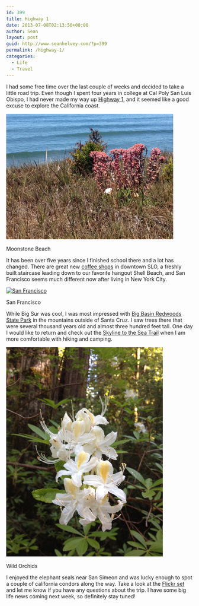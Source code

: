 ```yaml
---
id: 399
title: Highway 1
date: 2013-07-08T02:13:50+00:00
author: Sean
layout: post
guid: http://www.seanhelvey.com/?p=399
permalink: /highway-1/
categories:
  - Life
  - Travel
---
```

I had some free time over the last couple of weeks and decided to take a little road trip. Even though I spent four years in college at Cal Poly San Luis Obispo, I had never made my way up <a title="Highway 1" href="http://www.flickr.com/photos/98311880@N06/sets/72157634443218211/" target="_blank">Highway 1</a>, and it seemed like a good excuse to explore the California coast.

<div id="attachment_400" style="width: 461px" class="wp-caption alignnone">
  <a href="/assets/images/seanhelvey/2013/07/IMG_0720.jpg"><img class=" wp-image-400     " alt="Moonstone Beach" src="/assets/images/seanhelvey/2013/07/IMG_0720.jpg" width="451" height="338" /></a>

  <p class="wp-caption-text">
    Moonstone Beach
  </p>
</div>

It has been over five years since I finished school there and a lot has changed. There are great new <a title="coffee shops" href="http://kreuzbergcalifornia.com/" target="_blank">coffee shops</a> in downtown SLO, a freshly built staircase leading down to our favorite hangout Shell Beach, and San Francisco seems much different now after living in New York City.

<div id="attachment_410" style="width: 403px" class="wp-caption alignnone">
  <a href="/assets/images/seanhelvey/2013/07/IMG_0775.jpg"><img class=" wp-image-410   " alt="San Francisco" src="/assets/images/seanhelvey/2013/07/IMG_0775-768x1024.jpg" width="393" height="524" srcset="/assets/images/seanhelvey/2013/07/IMG_0775-768x1024.jpg 768w, /assets/images/seanhelvey/2013/07/IMG_0775-225x300.jpg 225w" sizes="(max-width: 393px) 100vw, 393px" /></a>

  <p class="wp-caption-text">
    San Francisco
  </p>
</div>

While Big Sur was cool, I was most impressed with <a title="Big Basin Redwoods State Park" href="http://www.bigbasin.org/" target="_blank">Big Basin Redwoods State Park</a> in the mountains outside of Santa Cruz. I saw trees there that were several thousand years old and almost three hundred feet tall. One day I would like to return and check out the <a title="Skyline to the Sea Trail" href="http://en.wikipedia.org/wiki/Skyline-to-the-Sea_Trail" target="_blank">Skyline to the Sea Trail</a> when I am more comfortable with hiking and camping.

<div id="attachment_414" style="width: 433px" class="wp-caption alignnone">
  <a href="/assets/images/seanhelvey/2013/07/IMG_0769.jpg"><img class=" wp-image-414" title="Wild Orchids" alt="Wild Orchids" src="/assets/images/seanhelvey/2013/07/IMG_0769.jpg" width="423" height="564" /></a>

  <p class="wp-caption-text">
    Wild Orchids
  </p>
</div>

I enjoyed the elephant seals near San Simeon and was lucky enough to spot a couple of california condors along the way. Take a look at the <a title="Flickr set" href="http://www.flickr.com/photos/98311880@N06/sets/72157634443218211/" target="_blank">Flickr set</a> and let me know if you have any questions about the trip. I have some big life news coming next week, so definitely stay tuned!